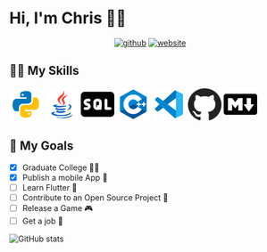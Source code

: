 # Hi, I'm Chris 🏄‍♂️

<p align='center'>
<a href="https://github.com/CMaytom"><img src='https://cdn.jsdelivr.net/npm/simple-icons@3.0.1/icons/github.svg' alt='github' height='40'></a>
<a href="https://cmaytom.github.io/"><img src='https://cdn.jsdelivr.net/npm/simple-icons@3.0.1/icons/icloud.svg' alt='website' height='40'></a>
</p>

## 👨‍💻 My Skills
<img src="https://github.com/CMaytom/CMaytom/blob/master/img/python.png" width=60> 
<img src="https://github.com/CMaytom/CMaytom/blob/master/img/java.png" width=60>
<img src="https://github.com/CMaytom/CMaytom/blob/master/img/sql.png" width=60>
<img src="https://github.com/CMaytom/CMaytom/blob/master/img/cplus.png" width=60>
<img src="https://github.com/CMaytom/CMaytom/blob/master/img/vscode.png" width=60>
<img src="https://github.com/CMaytom/CMaytom/blob/master/img/github.png" width=60>
<img src="https://github.com/CMaytom/CMaytom/blob/master/img/markdown.png" width=60>

## :notebook: My Goals 
- [X] Graduate College 👨‍🎓
- [X] Publish a mobile App :iphone:
- [ ] Learn Flutter :iphone:
- [ ] Contribute to an Open Source Project :wrench:
- [ ] Release a Game :video_game:
- [ ] Get a job :office:

![GitHub stats](https://github-readme-stats.vercel.app/api?username=CMaytom&show_icons=true)  
